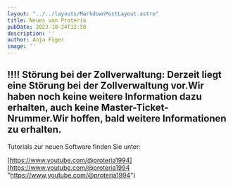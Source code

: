 ```yaml
---
layout: "../../layouts/MarkdownPostLayout.astro"
title: Neues von Proteria 
pubDate: 2023-10-24T12:58
description: ''
author: Anja Füger
image: ''
---
```


## !!!! Störung bei der Zollverwaltung: Derzeit liegt eine Störung bei der Zollverwaltung vor.Wir haben noch keine weitere Information dazu erhalten, auch keine Master-Ticket-Nrummer.Wir hoffen, bald weitere Informationen zu erhalten. 



Tutorials zur neuen Software finden Sie unter:

[https://www.youtube.com/@proteria1994](https://www.youtube.com/@proteria1994 "https://www.youtube.com/@proteria1994")